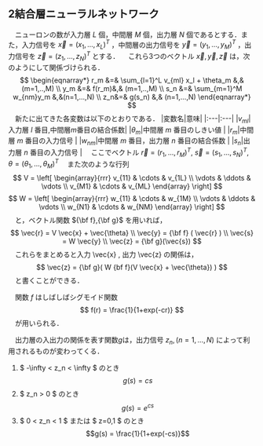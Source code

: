 ## 2結合層ニューラルネットワーク

　ニューロンの数が入力層 $L$ 個，中間層 $M$ 個，出力層 $N$ 個であるとする．また，入力信号を $\vec{x} = (x_1,...,x_L)^T$ ，中間層の出力信号を $\vec{y}=(y_1,...,y_M)^T$ ，出力信号を $\vec{z}=(z_1,...,z_N)^T$ とする．
　これら3つのベクトル $\vec{x},\vec{y},\vec{z}$ は，次のようにして関係づけられる．
$$
\begin{eqnarray*}
r_m &=& \sum_{l=1}^L v_{ml} x_l + \theta_m &,& (m=1,..,M)  \\
y_m &=& f(r_m)&,& (m=1,..,M)  \\
s_n &=& \sum_{m=1}^M w_{nm}y_m &,&(n=1,...,N) \\
z_n&=& g(s_n) &,& (n=1,...,N)
\end{eqnarray*}
$$
　新たに出てきた各変数は以下のとおりである．
|変数名|意味|
|:---|:---|
|$v_{ml}$|入力層 $l$ 番目,中間層$m$番目の結合係数|
|$\theta_m$|中間層 $m$ 番目のしきい値 |
|$r_m$|中間層 $m$ 番目の入力信号 |
|$w_{nm}$|中間層 $m$ 番目，出力層 $n$ 番目の結合係数 |
|$s_n$|出力層 $n$ 番目の入力信号 | 
　ここでベクトル $\vec{r} = (r_1,...,r_M)^T$, $\vec{s}=(s_1,...,s_N)^T$, $\theta=(\theta_1,...,\theta_M)^T$
　また次のような行列
$$
V = \left[
    \begin{array}{rrr}
      v_{11} & \cdots & v_{1L} \\
      \vdots & \ddots & \vdots \\
      v_{M1} & \cdots & v_{ML}
    \end{array}
 \right]
$$
$$
W = \left[
    \begin{array}{rrr}
      w_{11} & \cdots & w_{1M} \\
      \vdots & \ddots & \vdots \\
      w_{N1} & \cdots & w_{NM}
    \end{array}
 \right]
$$
　と，ベクトル関数 ${\bf f},{\bf g}$ を用いれば，
$$
\vec{r} = V \vec{x} + \vec{\theta} \\
\vec{y} = {\bf f} ( \vec{r} ) \\
\vec{s} = W \vec{y} \\
\vec{z} = {\bf g}(\vec{s})
$$
　これらをまとめると入力 \vec{x} , 出力 \vec{z} の関係は，
$$
\vec{z} = {\bf g}( W {bf f}(V \vec{x} + \vec{\theta}) )
$$
　と書くことができる．

　関数 $f$ はしばしばシグモイド関数
$$
f(r) = \frac{1}{1+exp(-cr)}
$$
　が用いられる．

　出力層の入出力の関係を表す関数$g$は，出力信号 $z_n ,(n=1,...,N)$ によって利用されるものが変わってくる．
　
1. $ -\infty < z_n  < \infty $ のとき $$g(s) = cs$$
2. $ z_n > 0 $ のとき $$g(s) = e^{cs} $$
3. $ 0 < z_n < 1 $ または $ z=0,1 $ のとき $$g(s) = \frac{1}{1+exp(-cs)}$$

























